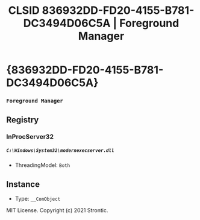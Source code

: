﻿---
title: "CLSID 836932DD-FD20-4155-B781-DC3494D06C5A | Foreground Manager"
excerpt: What is COM-Object CLSID 836932DD-FD20-4155-B781-DC3494D06C5A?
---

# {836932DD-FD20-4155-B781-DC3494D06C5A}

### `Foreground Manager`

## Registry


### InProcServer32

##### `C:\Windows\System32\modernexecserver.dll`
* ThreadingModel: `Both`

## Instance

* Type: `__ComObject`

MIT License. Copyright (c) 2021 Strontic.


